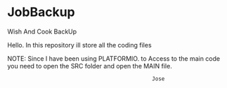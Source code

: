 # JobBackup

Wish And Cook BackUp

Hello. In this repository ill store all the coding files

NOTE: Since I have been using PLATFORMIO. to Access to 
the main code you need to open the SRC folder and open 
the MAIN file.


                                                  Jose
